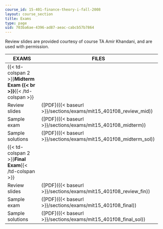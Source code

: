 ```yaml
---
course_id: 15-401-finance-theory-i-fall-2008
layout: course_section
title: Exams
type: page
uid: 703ba6ae-4396-ad87-aeac-cabcb57b7864
---
```


Review slides are provided courtesy of course TA Amir Khandani, and are used with permission.

| EXAMS | FILES |
| --- | --- |
| {{< td-colspan 2 >}}**Midterm Exam  {{< br >}}**{{< /td-colspan >}} ||
| Review slides | ([PDF]({{< baseurl >}}/sections/exams/mit15_401f08_review_mid)) |
| Sample exam | ([PDF]({{< baseurl >}}/sections/exams/mit15_401f08_midterm)) |
| Sample solutions | ([PDF]({{< baseurl >}}/sections/exams/mit15_401f08_midterm_sol)) |
| {{< td-colspan 2 >}}**Final Exam**{{< /td-colspan >}} ||
| Review slides | ([PDF]({{< baseurl >}}/sections/exams/mit15_401f08_review_fin)) |
| Sample exam | ([PDF]({{< baseurl >}}/sections/exams/mit15_401f08_final)) |
| Sample solutions | ([PDF]({{< baseurl >}}/sections/exams/mit15_401f08_final_sol))